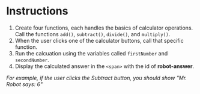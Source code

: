# Instructions  

1. Create four functions, each handles the basics of calculator operations. Call the functions `add()`, `subtract()`, `divide()`, and `multiply()`.
2. When the user clicks one of the calculator buttons, call that specific function.
3. Run the calcuation using the variables called `firstNumber` and `secondNumber`.
4. Display the calculated answer in the `<span>` with the id of **robot-answer**.

*For example, if the user clicks the Subtract button, you should show "Mr. Robot says: 6"*

  
